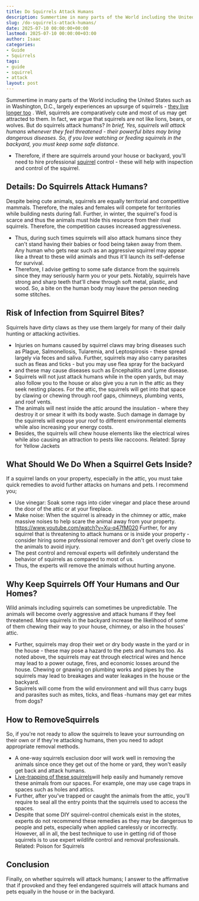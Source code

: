 ```yaml
---
title: Do Squirrels Attack Humans
description: Summertime in many parts of the World including the United States such as in Washington, D.C., largely experiences an upsurge of squirrels - they live longer...
slug: /do-squirrels-attack-humans/
date: 2025-07-10 00:00:00+00:00
lastmod: 2025-07-10 00:00:00+03:00
author: Isaac
categories:
- Guide
- Squirrels
tags:
- guide
- squirrel
- attack
layout: post
---
```

Summertime in many parts of the World including the United States such as in Washington, D.C., largely experiences an upsurge of squirrels -
[they live longer too](https://pestpolicy.com/how-long-do-squirrels-live/)
.
Well, squirrels are comparatively cute and most of us may get attracted to them. In fact, we argue that squirrels are not like lions, bears, or wolves. But do squirrels attack humans?
*In brief, Yes, squirrels will attack humans whenever they feel threatened - their powerful bites may bring dangerous diseases. So, if you love watching or feeding squirrels in the backyard, you must keep some safe distance.*
- Therefore, if there are squirrels around your house or backyard, you'll need to hire professional [squirrel](https://pestpolicy.com/do-squirrels-carry-ticks/) control - these will help with inspection and control of the squirrel.
## Details: Do Squirrels Attack Humans?
Despite being cute animals, squirrels are equally territorial and competitive mammals. Therefore, the males and females will compete for territories while building nests during fall.
Further, in winter, the squirrel's food is scarce and thus the animals must hide this resource from their rival squirrels. Therefore, the competition causes increased aggressiveness.
- Thus, during such times squirrels will also attack humans since they can't stand having their babies or food being taken away from them.
Any human who gets near such as an aggressive squirrel may appear like a threat to these wild animals and thus it'll launch its self-defense for survival.
- Therefore, I advise getting to some safe distance from the squirrels since they may seriously harm you or your pets.
Notably, squirrels have strong and sharp teeth that'll chew through soft metal, plastic, and wood. So, a bite on the human body may leave the person needing some stitches.
## Risk of Infection from Squirrel Bites?
Squirrels have dirty claws as they use them largely for many of their daily hunting or attacking activities.
- Injuries on humans caused by squirrel claws may bring diseases such as Plague, Salmonellosis, Tularemia, and Leptospirosis - these spread largely via feces and saliva.
Further, squirrels may also carry parasites such as fleas and ticks - but you may use
flea spray for the backyard
- and these may cause diseases such as Encephalitis and Lyme disease.
- Squirrels will not just attack humans while in the open yards, but may also follow you to the house or also give you a run in the attic as they seek nesting places.
For the attic, the squirrels will get into that space by clawing or chewing through roof gaps, chimneys, plumbing vents, and roof vents.
- The animals will nest inside the attic around the insulation - where they destroy it or smear it with its body waste.
Such damage in damage by the squirrels will expose your roof to different environmental elements while also increasing your energy costs.
- Besides, the squirrels will chew house elements like the electrical wires while also causing an attraction to pests like raccoons.
Related:
Spray for Yellow Jackets
## **What Should We Do When a Squirrel Gets Inside?**
If a squirrel lands on your property, especially in the attic, you must take quick remedies to avoid further attacks on humans and pets. I recommend you;
- Use vinegar: Soak some rags into cider vinegar and place these around the door of the attic or at your fireplace.
- Make noise: When the squirrel is already in the chimney or attic, make massive noises to help scare the animal away from your property.
https://www.youtube.com/watch?v=Xu-q47fM020
Further, for any squirrel that is threatening to attack humans or is inside your property - consider hiring some professional remover and don't get overly close to the animals to avoid injury.
- The pest control and removal experts will definitely understand the behavior of squirrels as compared to most of us.
- Thus, the experts will remove the animals without hurting anyone.
## Why Keep Squirrels Off Your Humans and Our Homes?
Wild animals including squirrels can sometimes be unpredictable. The animals will become overly aggressive and attack humans if they feel threatened.
More squirrels in the backyard increase the likelihood of some of them chewing their way to your house, chimney, or also in the houses' attic.
- Further, squirrels may drop their wet or dry body waste in the yard or in the house - these may pose a hazard to the pets and humans too.
As noted above, the squirrels may eat through electrical wires and hence may lead to a power outage, fires, and economic losses around the house.
Chewing or gnawing on plumbing works and pipes by the squirrels may lead to breakages and water leakages in the house or the backyard.
- Squirrels will come from the wild environment and will thus carry bugs and parasites such as mites, ticks, and fleas -humans may get ear mites from dogs?
## How to RemoveSquirrels
So, if you're not ready to allow the squirrels to leave your surrounding on their own or if they're attacking humans, then you need to adopt appropriate removal methods.
- A one-way squirrels exclusion door will work well in removing the animals since once they get out of the home or yard, they won't easily get back and attack humans.
- [Live-trapping of these squirrels](https://pestpolicy.com/how-to-get-rid-of-squirrels-in-the-yard/)will help easily and humanely remove these animals from our spaces. For example, one may use cage traps in spaces such as holes and attics.
- Further, after you've trapped or caught the animals from the attic, you'll require to seal all the entry points that the squirrels used to access the spaces.
- Despite that some DIY squirrel-control chemicals exist in the stotes, experts do not recommend these remedies as they may be dangerous to people and pets, especially when applied carelessly or incorrectly.
However, all in all, the best technique to use in getting rid of those squirrels is to use expert wildlife control and removal professionals.
Related:
Poison for Squirrels
## Conclusion
Finally, on whether squirrels will attack humans; I answer to the affirmative that if provoked and they feel endangered squirrels will attack humans and pets equally in the house or in the backyard.